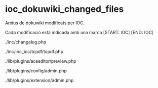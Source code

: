 # ioc_dokuwiki_changed_files
Arxius de dokuwiki modificats per IOC.

Cada modificació està indicada amb una marca [START: IOC] [END: IOC]

./inc/changelog.php

./inc/inc_ioc/tcpdf/tcpdf.php

./lib/plugins/aceeditor/preview.php

./lib/plugins/config/admin.php

./lib/plugins/extension/admin.php
